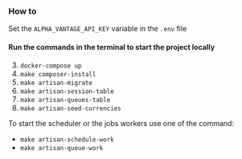 ### How to 

Set the `ALPHA_VANTAGE_API_KEY` variable in the `.env` file

#### Run the commands in the terminal to start the project locally
3. `docker-compose up`
3. `make composer-install`
4. `make artisan-migrate`
5. `make artisan-session-table`
6. `make artisan-queues-table`
7. `make artisan-seed-currencies`

To start the scheduler or the jobs workers use one of the command:
- `make artisan-schedule-work`
- `make artisan-queue-work`

